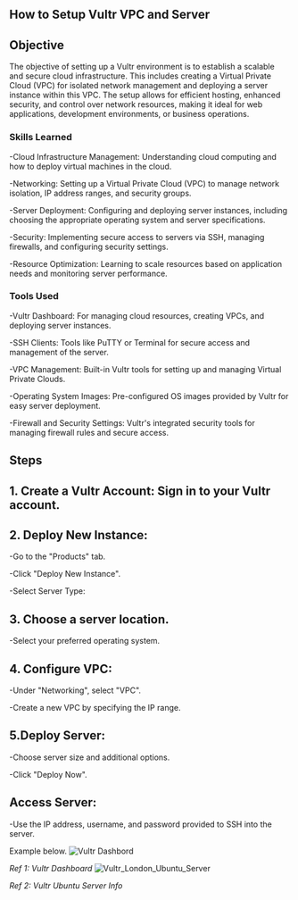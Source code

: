 ## How to Setup Vultr VPC and Server ##




## Objective

The objective of setting up a Vultr environment is to establish a scalable and secure cloud infrastructure. This includes creating a Virtual Private Cloud (VPC) for isolated network management and deploying a server instance within this VPC. The setup allows for efficient hosting, enhanced security, and control over network resources, making it ideal for web applications, development environments, or business operations.

### Skills Learned


-Cloud Infrastructure Management: Understanding cloud computing and how to deploy virtual machines in the cloud.

-Networking: Setting up a Virtual Private Cloud (VPC) to manage network isolation, IP address ranges, and security groups.

-Server Deployment: Configuring and deploying server instances, including choosing the appropriate operating system and server specifications.

-Security: Implementing secure access to servers via SSH, managing firewalls, and configuring security settings.

-Resource Optimization: Learning to scale resources based on application needs and monitoring server performance.

### Tools Used

-Vultr Dashboard: For managing cloud resources, creating VPCs, and deploying server instances.

-SSH Clients: Tools like PuTTY or Terminal for secure access and management of the server.

-VPC Management: Built-in Vultr tools for setting up and managing Virtual Private Clouds.

-Operating System Images: Pre-configured OS images provided by Vultr for easy server deployment.

-Firewall and Security Settings: Vultr's integrated security tools for managing firewall rules and secure access.


## Steps
## 1. Create a Vultr Account: Sign in to your Vultr account.

## 2. Deploy New Instance:

-Go to the "Products" tab.

-Click "Deploy New Instance".

-Select Server Type:


## 3. Choose a server location.
-Select your preferred operating system.

## 4. Configure VPC:

-Under "Networking", select "VPC".

-Create a new VPC by specifying the IP range.

## 5.Deploy Server:

-Choose server size and additional options.

-Click "Deploy Now".

## Access Server:
-Use the IP address, username, and password provided to SSH into the server.



Example below.
![Vultr Dashbord](https://github.com/user-attachments/assets/d5bb9612-785c-4488-9da6-a173566fb3f9)

*Ref 1: Vultr Dashboard*
![Vultr_London_Ubuntu_Server](https://github.com/user-attachments/assets/39333ef3-179e-4ad2-8e5c-8baf470bdf8a)

*Ref 2: Vultr Ubuntu Server Info*
